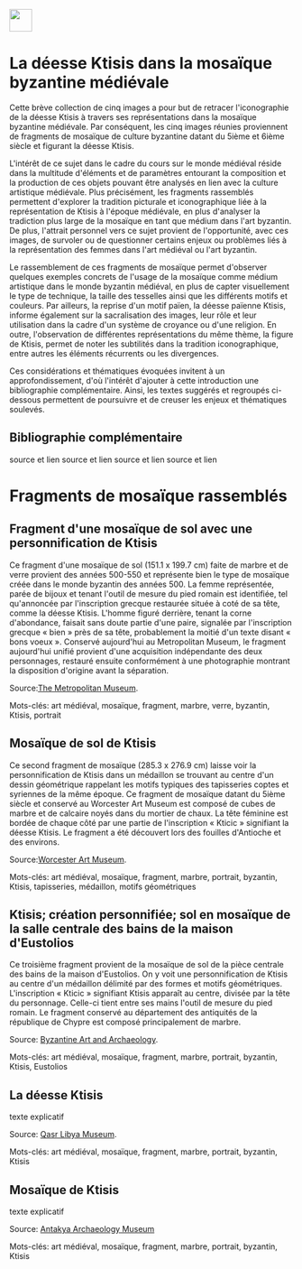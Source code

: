 <a href="https://juncture-digital.org"><img src="https://raw.githubusercontent.com/digitalArtHistory/recits-numeriques/main/images/btn_juncture.svg" style="height:40px"></a>

<param ve-config 
       title="depart" 
       banner="https://worcester.emuseum.com/internal/media/dispatcher/24300/resize%3Aformat%3Dfull" 
       layout="vertical">

# La déesse Ktisis dans la mosaïque byzantine médiévale

Cette brève collection de cinq images a pour but de retracer l'iconographie de la déesse Ktisis à travers ses représentations dans la mosaïque byzantine médiévale. Par conséquent, les cinq images réunies proviennent de fragments de mosaïque de culture byzantine datant du 5ième et 6ième siècle et figurant la déesse Ktisis. 

L'intérêt de ce sujet dans le cadre du cours sur le monde médiéval réside dans la multitude d'éléments et de paramètres entourant la composition et la production de ces objets pouvant être analysés en lien avec la culture artistique médiévale. Plus précisément, les fragments rassemblés permettent d'explorer la tradition picturale et iconographique liée à la représentation de Ktisis à l'époque médiévale, en plus d'analyser la tradiction plus large de la mosaïque en tant que médium dans l'art byzantin. De plus, l'attrait personnel vers ce sujet provient de l'opportunité, avec ces images, de survoler ou de questionner certains enjeux ou problèmes liés à la représentation des femmes dans l'art médiéval ou l'art byzantin. 

Le rassemblement de ces fragments de mosaïque permet d'observer quelques exemples concrets de l'usage de la mosaïque comme médium artistique dans le monde byzantin médiéval, en plus de capter visuellement le type de technique, la taille des tesselles ainsi que les différents motifs et couleurs. Par ailleurs, la reprise d'un motif païen, la déesse païenne Ktisis, informe également sur la sacralisation des images, leur rôle et leur utilisation dans la cadre d'un système de croyance ou d'une religion. En outre, l'observation de différentes représentations du même thème, la figure de Ktisis, permet de noter les subtilités dans la tradition iconographique, entre autres les éléments récurrents ou les divergences. 

Ces considérations et thématiques évoquées invitent à un approfondissement, d'où l'intérêt d'ajouter à cette introduction une bibliographie complémentaire. Ainsi, les textes suggérés et regroupés ci-dessous permettent de poursuivre et de creuser les enjeux et thématiques soulevés. 

## Bibliographie complémentaire 
source et lien
source et lien 
source et lien 
source et lien 

# Fragments de mosaïque rassemblés

## Fragment d'une mosaïque de sol avec une personnification de Ktisis 

Ce fragment d'une mosaïque de sol (151.1 x 199.7 cm) faite de marbre et de verre provient des années 500-550 et représente bien le type de mosaïque créée dans le monde byzantin des années 500. La femme représentée, parée de bijoux et tenant l'outil de mesure du pied romain est identifiée, tel qu'annoncée par l'inscription grecque restaurée située à coté de sa tête, comme la déesse Ktisis. L'homme figuré derrière, tenant la corne d'abondance, faisait sans doute partie d'une paire, signalée par l'inscription grecque « bien » près de sa tête, probablement la moitié d'un texte disant « bons voeux ». Conservé aujourd'hui au Metropolitan Museum, le fragment aujourd'hui unifié provient d'une acquisition indépendante des deux personnages, restauré ensuite conformément à une photographie montrant la disposition d'origine avant la séparation. 
<param ve-graphic url= "https://images.metmuseum.org/CRDImages/md/original/DT112.jpg" title="Fragment d'une mosaïque de sol avec une personnification de Ktisis" /> 

Source:[The Metropolitan Museum](https://www.metmuseum.org/art/collection/search/469960). 

Mots-clés: art médiéval, mosaïque, fragment, marbre, verre, byzantin, Ktisis, portrait 

## Mosaïque de sol de Ktisis 

Ce second fragment de mosaïque (285.3 x 276.9 cm) laisse voir la personnification de Ktisis dans un médaillon se trouvant au centre d'un dessin géométrique rappelant les motifs typiques des tapisseries coptes et syriennes de la même époque. Ce fragment de mosaïque datant du 5ième siècle et conservé au Worcester Art Museum est composé de cubes de marbre et de calcaire noyés dans du mortier de chaux. La tête féminine est bordée de chaque côté par une partie de l'inscription « Kticic » signifiant la déesse Ktisis. Le fragment a été découvert lors des fouilles d'Antioche et des environs. 
<param ve-graphic url= "https://worcester.emuseum.com/internal/media/dispatcher/10424/preview" title="Mosaïque de sol de Ktisis" /> 

Source:[Worcester Art Museum](https://worcester.emuseum.com/objects/33965/ktisis-floor-mosaic).

Mots-clés: art médiéval, mosaïque, fragment, marbre, portrait, byzantin, Ktisis, tapisseries, médaillon, motifs géométriques 

## Ktisis; création personnifiée; sol en mosaïque de la salle centrale des bains de la maison d'Eustolios 

Ce troisième fragment provient de la mosaïque de sol de la pièce centrale des bains de la maison d'Eustolios. On y voit une personnification de Ktisis au centre d'un médaillon délimité par des formes et motifs géométriques. L'inscription « Kticic » signifiant Ktisis apparaît au centre, divisée par la tête du personnage. Celle-ci tient entre ses mains l'outil de mesure du pied romain. Le fragment conservé au département des antiquités de la république de Chypre est composé principalement de marbre. 
<param ve-graphic url= "https://cmc.byzart.eu/files/original/ouc/ouc_bank_of_cyprus_cultural_foundation/006_018_066385_01.jpg" title="Ktisis; création personnifiée; sol en mosaïque de la salle centrale des bains de la maison d'Eustolios" /> 

Source: [Byzantine Art and Archaeology](https://cmc.byzart.eu/items/show/66385/).

Mots-clés: art médiéval, mosaïque, fragment, marbre, portrait, byzantin, Ktisis, Eustolios

## La déesse Ktisis 

texte explicatif
<param ve-graphic url= "https://www.temehu.com/pictures2/museums2/qasr-libya-mosaic-ktisis2.jpg" title="La déesse Ktisis" /> 

Source: [Qasr Libya Museum](https://www.temehu.com/Cities_sites/museum-of-qasr-libya.htm). 

Mots-clés: art médiéval, mosaïque, fragment, marbre, portrait, byzantin, Ktisis 

## Mosaïque de Ktisis 

texte explicatif
<param ve-graphic url= "https://upload.wikimedia.org/wikipedia/commons/thumb/f/f7/Antakya_Archaeology_Museum_Ktisis_mosaic_sept_2019_6218.jpg/1012px-Antakya_Archaeology_Museum_Ktisis_mosaic_sept_2019_6218.jpg?20200308114117" title="Mosaïque de Ktisis" /> 

Source: [Antakya Archaeology Museum](https://commons.wikimedia.org/wiki/File:Antakya_Archaeology_Museum_Ktisis_mosaic_sept_2019_6218.jpg) 

Mots-clés: art médiéval, mosaïque, fragment, marbre, portrait, byzantin, Ktisis 
